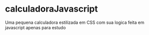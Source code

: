 # calculadoraJavascript
Uma pequena calculadora estilizada em CSS com sua logica feita em javascript apenas para estudo
